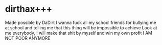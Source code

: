 # dirthax+++
Made possible by DaDirt
I wanna fuck all my school friends for bullying me at school and telling me that this thing will be impossible to achieve 
Look at me everybody, I will make that shit by myself and win my own profit
I AM NOT POOR ANYMORE
